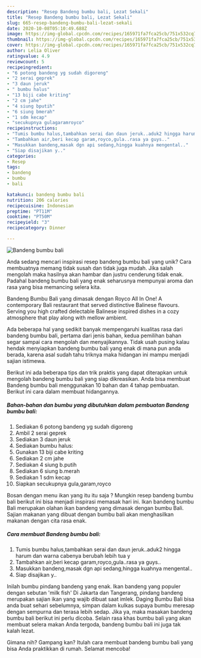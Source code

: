 ```yaml
---
description: "Resep Bandeng bumbu bali, Lezat Sekali"
title: "Resep Bandeng bumbu bali, Lezat Sekali"
slug: 665-resep-bandeng-bumbu-bali-lezat-sekali
date: 2020-10-08T05:10:49.688Z
image: https://img-global.cpcdn.com/recipes/165971fa7fca25cb/751x532cq70/bandeng-bumbu-bali-foto-resep-utama.jpg
thumbnail: https://img-global.cpcdn.com/recipes/165971fa7fca25cb/751x532cq70/bandeng-bumbu-bali-foto-resep-utama.jpg
cover: https://img-global.cpcdn.com/recipes/165971fa7fca25cb/751x532cq70/bandeng-bumbu-bali-foto-resep-utama.jpg
author: Lelia Oliver
ratingvalue: 4.9
reviewcount: 5
recipeingredient:
- "6 potong bandeng yg sudah digoreng"
- "2 serai geprek"
- "3 daun jeruk"
- " bumbu halus"
- "13 biji cabe kriting"
- "2 cm jahe"
- "4 siung bputih"
- "6 siung bmerah"
- "1 sdm kecap"
- "secukupnya gulagaramroyco"
recipeinstructions:
- "Tumis bumbu halus,tambahkan serai dan daun jeruk..aduk2 hingga harum dan warna cabenya berubah lebih tua y"
- "Tambahkan air,beri kecap garam,royco,gula..rasa ya guys.."
- "Masukkan bandeng,masak dgn api sedang,hingga kuahnya mengental.."
- "Siap disajikan y.."
categories:
- Resep
tags:
- bandeng
- bumbu
- bali

katakunci: bandeng bumbu bali 
nutrition: 206 calories
recipecuisine: Indonesian
preptime: "PT11M"
cooktime: "PT50M"
recipeyield: "3"
recipecategory: Dinner

---
```



![Bandeng bumbu bali](https://img-global.cpcdn.com/recipes/165971fa7fca25cb/751x532cq70/bandeng-bumbu-bali-foto-resep-utama.jpg)

Anda sedang mencari inspirasi resep bandeng bumbu bali yang unik? Cara membuatnya memang tidak susah dan tidak juga mudah. Jika salah mengolah maka hasilnya akan hambar dan justru cenderung tidak enak. Padahal bandeng bumbu bali yang enak seharusnya mempunyai aroma dan rasa yang bisa memancing selera kita.

Bandeng Bumbu Bali yang dimasak dengan Royco All In One! A contemporary Bali restaurant that served distinctive Balinese flavours. Serving you high crafted delectable Balinese inspired dishes in a cozy atmosphere that play along with mellow ambient.

Ada beberapa hal yang sedikit banyak mempengaruhi kualitas rasa dari bandeng bumbu bali, pertama dari jenis bahan, kedua pemilihan bahan segar sampai cara mengolah dan menyajikannya. Tidak usah pusing kalau hendak menyiapkan bandeng bumbu bali yang enak di mana pun anda berada, karena asal sudah tahu triknya maka hidangan ini mampu menjadi sajian istimewa.


Berikut ini ada beberapa tips dan trik praktis yang dapat diterapkan untuk mengolah bandeng bumbu bali yang siap dikreasikan. Anda bisa membuat Bandeng bumbu bali menggunakan 10 bahan dan 4 tahap pembuatan. Berikut ini cara dalam membuat hidangannya.

<!--inarticleads1-->

##### Bahan-bahan dan bumbu yang dibutuhkan dalam pembuatan Bandeng bumbu bali:

1. Sediakan 6 potong bandeng yg sudah digoreng
1. Ambil 2 serai geprek
1. Sediakan 3 daun jeruk
1. Sediakan  bumbu halus:
1. Gunakan 13 biji cabe kriting
1. Sediakan 2 cm jahe
1. Sediakan 4 siung b.putih
1. Sediakan 6 siung b.merah
1. Sediakan 1 sdm kecap
1. Siapkan secukupnya gula,garam,royco


Bosan dengan menu ikan yang itu itu saja ? Mungkin resep bandeng bumbu bali berikut ini bisa menjadi inspirasi memasak hari ini. Ikan bandeng bumbu Bali merupakan olahan ikan bandeng yang dimasak dengan bumbu Bali. Sajian makanan yang dibuat dengan bumbu bali akan menghasilkan makanan dengan cita rasa enak. 

<!--inarticleads2-->

##### Cara membuat Bandeng bumbu bali:

1. Tumis bumbu halus,tambahkan serai dan daun jeruk..aduk2 hingga harum dan warna cabenya berubah lebih tua y
1. Tambahkan air,beri kecap garam,royco,gula..rasa ya guys..
1. Masukkan bandeng,masak dgn api sedang,hingga kuahnya mengental..
1. Siap disajikan y..


Inilah bumbu pindang bandeng yang enak. Ikan bandeng yang populer dengan sebutan &#39;milk fish&#39; Di Jakarta dan Tangerang, pindang bandeng merupakan sajian ikan yang wajib dibuat saat imlek. Daging Bumbu Bali bisa anda buat sehari sebelumnya, simpan dalam kulkas supaya bumbu meresap dengan sempurna dan terasa lebih sedap. Jika ya, maka masakan bandeng bumbu bali berikut ini perlu dicoba. Selain rasa khas bumbu bali yang akan membuat selera makan Anda tergoda, bandeng bumbu bali ini juga tak kalah lezat. 

Gimana nih? Gampang kan? Itulah cara membuat bandeng bumbu bali yang bisa Anda praktikkan di rumah. Selamat mencoba!
